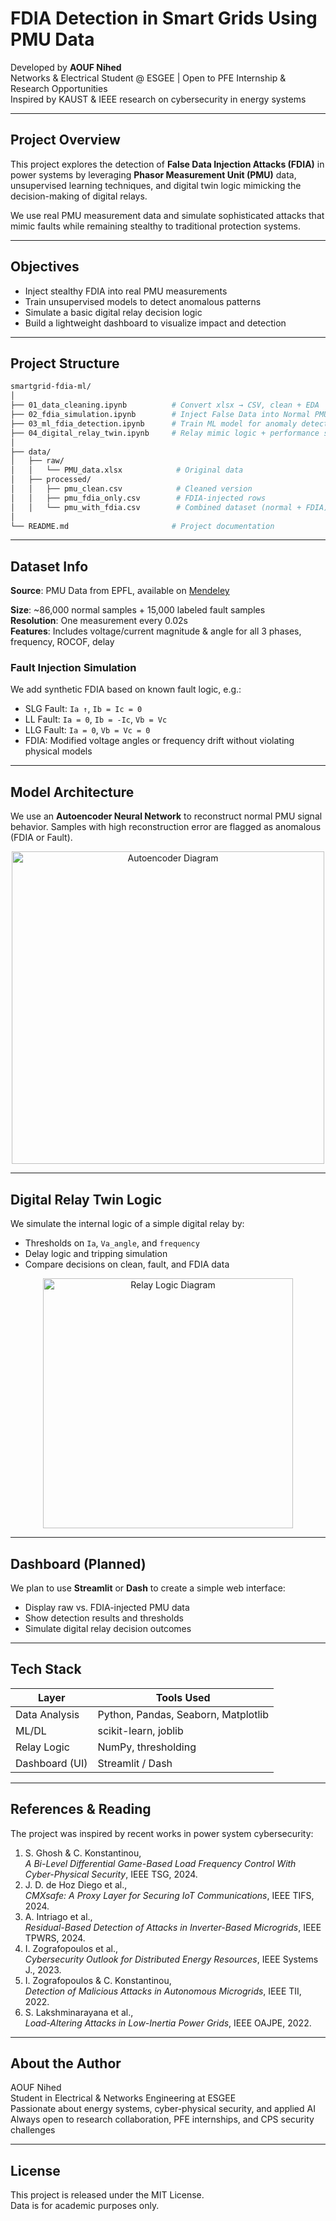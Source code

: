 # FDIA Detection in Smart Grids Using PMU Data

Developed by **AOUF Nihed**  
Networks & Electrical Student @ ESGEE | Open to PFE Internship & Research Opportunities  
Inspired by KAUST & IEEE research on cybersecurity in energy systems

---

## Project Overview

This project explores the detection of **False Data Injection Attacks (FDIA)** in power systems by leveraging **Phasor Measurement Unit (PMU)** data, unsupervised learning techniques, and digital twin logic mimicking the decision-making of digital relays.

We use real PMU measurement data and simulate sophisticated attacks that mimic faults while remaining stealthy to traditional protection systems.

---

## Objectives

- Inject stealthy FDIA into real PMU measurements
- Train unsupervised models to detect anomalous patterns
- Simulate a basic digital relay decision logic
- Build a lightweight dashboard to visualize impact and detection

---

## Project Structure

```bash
smartgrid-fdia-ml/
│
├── 01_data_cleaning.ipynb          # Convert xlsx → CSV, clean + EDA
├── 02_fdia_simulation.ipynb        # Inject False Data into Normal PMU samples
├── 03_ml_fdia_detection.ipynb      # Train ML model for anomaly detection
├── 04_digital_relay_twin.ipynb     # Relay mimic logic + performance simulation
│
├── data/
│   ├── raw/
│   │   └── PMU_data.xlsx            # Original data
│   ├── processed/
│   │   ├── pmu_clean.csv            # Cleaned version
│   │   ├── pmu_fdia_only.csv        # FDIA-injected rows
│   │   └── pmu_with_fdia.csv        # Combined dataset (normal + FDIA)
│
└── README.md                       # Project documentation
```

---

## Dataset Info

**Source**: PMU Data from EPFL, available on [Mendeley](https://data.mendeley.com/datasets/ydcz98ky28/1)

**Size**: ~86,000 normal samples + 15,000 labeled fault samples  
**Resolution**: One measurement every 0.02s  
**Features**: Includes voltage/current magnitude & angle for all 3 phases, frequency, ROCOF, delay

### Fault Injection Simulation

We add synthetic FDIA based on known fault logic, e.g.:

- SLG Fault: `Ia ↑`, `Ib = Ic = 0`
- LL Fault: `Ia = 0`, `Ib = -Ic`, `Vb = Vc`
- LLG Fault: `Ia = 0`, `Vb = Vc = 0`
- FDIA: Modified voltage angles or frequency drift without violating physical models

---

## Model Architecture

We use an **Autoencoder Neural Network** to reconstruct normal PMU signal behavior. Samples with high reconstruction error are flagged as anomalous (FDIA or Fault).

<p align="center">
  <img src="https://upload.wikimedia.org/wikipedia/commons/5/5f/Autoencoder_structure.png" alt="Autoencoder Diagram" width="500"/>
</p>

---

## Digital Relay Twin Logic

We simulate the internal logic of a simple digital relay by:

- Thresholds on `Ia`, `Va_angle`, and `frequency`
- Delay logic and tripping simulation
- Compare decisions on clean, fault, and FDIA data

<p align="center">
  <img src="https://upload.wikimedia.org/wikipedia/commons/thumb/f/f5/Relay_logic_diagram.svg/1200px-Relay_logic_diagram.svg.png" alt="Relay Logic Diagram" width="400"/>
</p>

---

## Dashboard (Planned)

We plan to use **Streamlit** or **Dash** to create a simple web interface:

- Display raw vs. FDIA-injected PMU data
- Show detection results and thresholds
- Simulate digital relay decision outcomes

---

## Tech Stack

| Layer          | Tools Used                          |
| -------------- | ----------------------------------- |
| Data Analysis  | Python, Pandas, Seaborn, Matplotlib |
| ML/DL          | scikit-learn, joblib                |
| Relay Logic    | NumPy, thresholding                 |
| Dashboard (UI) | Streamlit / Dash                    |

---

## References & Reading

The project was inspired by recent works in power system cybersecurity:

1. S. Ghosh & C. Konstantinou,  
   *A Bi-Level Differential Game-Based Load Frequency Control With Cyber-Physical Security*, IEEE TSG, 2024.
2. J. D. de Hoz Diego et al.,  
   *CMXsafe: A Proxy Layer for Securing IoT Communications*, IEEE TIFS, 2024.
3. A. Intriago et al.,  
   *Residual-Based Detection of Attacks in Inverter-Based Microgrids*, IEEE TPWRS, 2024.
4. I. Zografopoulos et al.,  
   *Cybersecurity Outlook for Distributed Energy Resources*, IEEE Systems J., 2023.
5. I. Zografopoulos & C. Konstantinou,  
   *Detection of Malicious Attacks in Autonomous Microgrids*, IEEE TII, 2022.
6. S. Lakshminarayana et al.,  
   *Load-Altering Attacks in Low-Inertia Power Grids*, IEEE OAJPE, 2022.

---

## About the Author

AOUF Nihed  
Student in Electrical & Networks Engineering at ESGEE  
Passionate about energy systems, cyber-physical security, and applied AI  
Always open to research collaboration, PFE internships, and CPS security challenges

---

## License

This project is released under the MIT License.  
Data is for academic purposes only.
